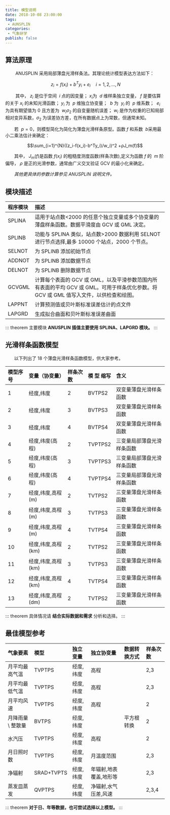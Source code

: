 ```yaml
---
title: 模型说明
date: 2018-10-08 23:00:00
tags:
 - AUNSPLIN
categories:
 - 气象研学
publish: false
---
```


## 算法原理
&emsp;&emsp; ANUSPLIN 采用局部薄盘光滑样条法。其理论统计模型表达方法如下：

$$\ z_i  = f(x_i) + b^{T}y_i + e_i\quad i = 1,2, … , N$$ 

&emsp;&emsp; 其中，$\ z_i$ 是位于空间 $\ i$ 点的因变量；$\ x_i$为 $\ d$  维样条独立变量，$\ f$ 是要估算的关于$\ x_i$ 的未知光滑函数；$\ y_i$ 为  $\ p$ 维独立协变量； $\ b$ 为  $\ y_i$ 的 $\ p$ 维系数； $\ e_i$ 为具有期望值为 0 且方差为 $\ w_i \sigma_2$ 的自变量随机误差；$\ w_i$ 是作为权重的已知局部相对变异系数，$\sigma_2$ 为误差协方差，在所有数据点上为常数，但通常未知。

&emsp;&emsp;若 $\ p=0$，则模型简化为简化为薄盘光滑样条原型。函数$\ f$ 和系数 $\ b$采用最小二乘法估计来确定：

$$\sum_{i=1}^{N}((z_i-f(x_i)-b^Ty_i)/w_i)^2  +ρJ_m(f)$$

&emsp;&emsp;其中，$\ J_m(f)$是函数$\  f(x_i)$ 的粗糙度测度函数(样条次数),定义为函数$\  f$ 的 $\ m$ 阶偏导，$\ ρ$ 是正的光滑参数，通常由广义交叉验证 GCV 的最小化来确定。

*&emsp;&emsp;其他更具体的参数计算参见 ANUSPLIN 说明文件。*


## 模块描述

程序模块 |描述
:-------- | :-----
SPLINA| 适用于站点数<2000 的任意个独立变量或多个协变量的薄盘样条函数。数据平滑度由 GCV 或 GML 决定。
SPLINB|功能与 SPLINA 类似，站点数>2000 数据利用 SELNOT 进行节点选择,最多 10000 个站点，2000 个节点。
SELNOT|为 SPLINB 添加初始节点
ADDNOT|为 SPLINB 添加数据节点
DELNOT|为 SPLINB 删除数据节点
GCVGML|计算每个表面的 GCV 或 GML，以及平滑参数范围内所有表面的平均 GCV 或 GML。可用于样条优化参数。将 GCV 或 GML 值写入文件，以供检查和绘图。
LAPPNT|计算预测值或贝叶斯标准误差估计的点文件
LAPGRD|生成拟合曲面和贝叶斯标准误差曲面

::: theorem 主要模块
**ANUSPLIN 插值主要使用 SPLINA、LAPGRD 模块。**
:::

## 光滑样条函数模型

&emsp;&emsp;以下列出了 18 个薄盘光滑样条函数模型，供大家参考。

模型序号 |变量（协变量）|样条次数|模 型 缩写|含义
 :------ | :----- | :----- | :----- | :-----
1|经度,纬度|2|BVTPS2|双变量薄盘光滑样条函数
2|经度,纬度|3|BVTPS3|双变量薄盘光滑样条函数
3|经度,纬度|4|BVTPS4|双变量薄盘光滑样条函数
4|经度,纬度(高程)|2|TVPTPS2|三变量局部薄盘光滑样条函数
5|经度,纬度(高程)|3|TVPTPS3|三变量局部薄盘光滑样条函数
6|经度,纬度(高程)|4|TVPTPS4|三变量局部薄盘光滑样条函数
7|经度,纬度,高程(m)|2|TVTPS2|三变量薄盘光滑样条函数
8|经度,纬度,高程(m)|3|TVTPS3|三变量薄盘光滑样条函数
9|经度,纬度,高程(m)|4|TVTPS4|三变量薄盘光滑样条函数
10|经度,纬度,高程(km)|2|TVTPS2|三变量薄盘光滑样条函数
11|经度,纬度,高程(km)|3|TVTPS3|三变量薄盘光滑样条函数
12|经度,纬度,高程(km)|4|TVTPS4|三变量薄盘光滑样条函数
13|经度,纬度,高程(dm)|2|TVTPS2|三变量薄盘光滑样条函数

::: theorem
具体情况请 **结合实际数据和需求** 分析和选择。
:::

## 最佳模型参考

气象要素|模型|独立变量|独立协变量|数据转换方式|样条次数
 :------ | :----- | :----- | :----- | :----- | :-----
月平均最高气温|TVPTPS|经度,纬度|高程||2,3
月平均最低气温|TVPTPS|经度,纬度|高程||2,3
月平均风速|TVPTPS|经度,纬度|高程||2
月降雨量 \ 整散量|BVTPS|经度,纬度||平方根转换|2
水汽压|TVPTPS|经度,纬度|高程||2
月日照时数|TVPTPS|经度,纬度|月温度范围||2,3
净辐射|SRAD+TVPTS|经度,纬度|年辐射,地表覆盖,地形等||2,3
蒸发皿蒸发|QVPTPS|经度,纬度|净辐射,水气压差,风速||2,3,4

::: theorem 
**对于日、年等数据，也可尝试选择以上模型。**
::: 
